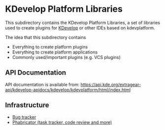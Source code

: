 # KDevelop Platform Libraries

This subdirectory contains the KDevelop Platform Libraries, a set of libraries used to create plugins for [KDevelop](https://www.kdevelop.org/) or other IDEs based on kdevplatform.

The idea that this subdirectory contains
- Everything to create platform plugins
- Everything to create platform applications
- Commonly used/important plugins (e.g. VCS plugins)

## API Documentation

API documentation is available from:
https://api.kde.org/extragear-api/kdevelop-apidocs/kdevelop/kdevplatform/html/index.html

## Infrastructure
- [Bug tracker](https://bugs.kde.org/buglist.cgi?bug_status=UNCONFIRMED&bug_status=CONFIRMED&bug_status=ASSIGNED&bug_status=REOPENED&list_id=1408918&product=kdevplatform&query_format=advanced)
- [Phabricator (task tracker, code review and more)](https://phabricator.kde.org/dashboard/view/8/?)
